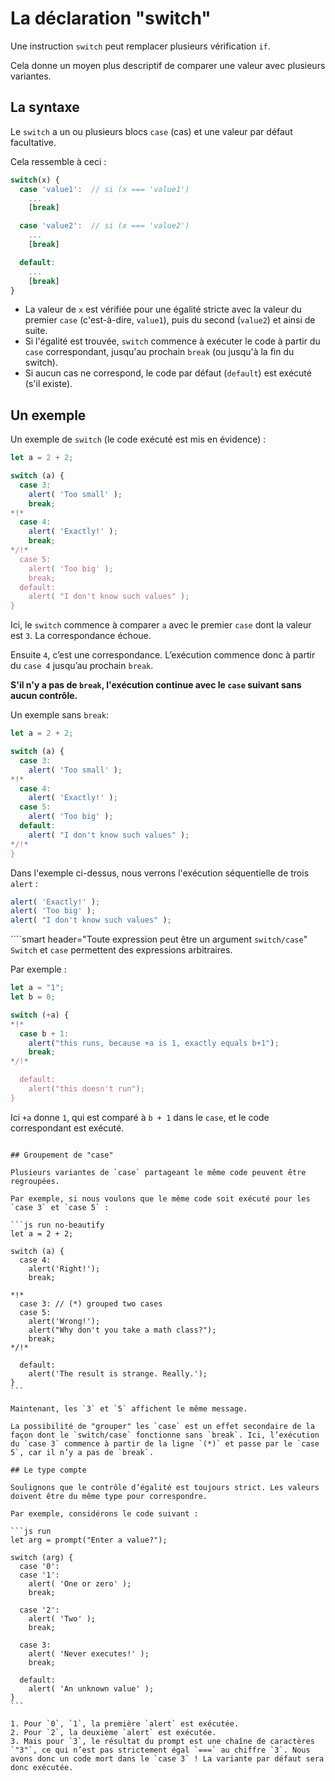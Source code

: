 # La déclaration "switch"

Une instruction `switch` peut remplacer plusieurs vérification `if`.

Cela donne un moyen plus descriptif de comparer une valeur avec plusieurs variantes.

## La syntaxe

Le `switch` a un ou plusieurs blocs `case` (cas) et une valeur par défaut facultative.

Cela ressemble à ceci :

```js no-beautify
switch(x) {
  case 'value1':  // si (x === 'value1')
    ...
    [break]

  case 'value2':  // si (x === 'value2')
    ...
    [break]

  default:
    ...
    [break]
}
```

- La valeur de `x` est vérifiée pour une égalité stricte avec la valeur du premier `case` (c'est-à-dire, `value1`), puis du second (`value2`) et ainsi de suite.
- Si l'égalité est trouvée, `switch` commence à exécuter le code à partir du `case` correspondant, jusqu'au prochain `break` (ou jusqu'à la fin du switch).
- Si aucun cas ne correspond, le code par défaut (`default`) est exécuté (s'il existe).

## Un exemple

Un exemple de `switch` (le code exécuté est mis en évidence) :

```js run
let a = 2 + 2;

switch (a) {
  case 3:
    alert( 'Too small' );
    break;
*!*
  case 4:
    alert( 'Exactly!' );
    break;
*/!*
  case 5:
    alert( 'Too big' );
    break;
  default:
    alert( "I don't know such values" );
}
```

Ici, le `switch` commence à comparer `a` avec le premier `case` dont la valeur est `3`. La correspondance échoue.

Ensuite `4`, c’est une correspondance. L’exécution commence donc à partir du `case 4` jusqu’au prochain `break`.

**S'il n'y a pas de `break`, l'exécution continue avec le `case` suivant sans aucun contrôle.**

Un exemple sans `break`:

```js run
let a = 2 + 2;

switch (a) {
  case 3:
    alert( 'Too small' );
*!*
  case 4:
    alert( 'Exactly!' );
  case 5:
    alert( 'Too big' );
  default:
    alert( "I don't know such values" );
*/!*
}
```

Dans l'exemple ci-dessus, nous verrons l'exécution séquentielle de trois `alert` :

```js
alert( 'Exactly!' );
alert( 'Too big' );
alert( "I don't know such values" );
```

````smart header="Toute expression peut être un argument `switch/case`"
`Switch` et `case` permettent des expressions arbitraires.

Par exemple :

```js run
let a = "1";
let b = 0;

switch (+a) {
*!*
  case b + 1:
    alert("this runs, because +a is 1, exactly equals b+1");
    break;
*/!*

  default:
    alert("this doesn't run");
}
```

Ici `+a` donne `1`, qui est comparé à `b + 1` dans le `case`, et le code correspondant est exécuté.
````

## Groupement de "case"

Plusieurs variantes de `case` partageant le même code peuvent être regroupées.

Par exemple, si nous voulons que le même code soit exécuté pour les `case 3` et `case 5` :

```js run no-beautify
let a = 2 + 2;

switch (a) {
  case 4:
    alert('Right!');
    break;

*!*
  case 3: // (*) grouped two cases
  case 5:
    alert('Wrong!');
    alert("Why don't you take a math class?");
    break;
*/!*

  default:
    alert('The result is strange. Really.');
}
```

Maintenant, les `3` et `5` affichent le même message.

La possibilité de "grouper" les `case` est un effet secondaire de la façon dont le `switch/case` fonctionne sans `break`. Ici, l’exécution du `case 3` commence à partir de la ligne `(*)` et passe par le `case 5`, car il n’y a pas de `break`.

## Le type compte

Soulignons que le contrôle d’égalité est toujours strict. Les valeurs doivent être du même type pour correspondre.

Par exemple, considérons le code suivant :

```js run
let arg = prompt("Enter a value?");

switch (arg) {
  case '0':
  case '1':
    alert( 'One or zero' );
    break;

  case '2':
    alert( 'Two' );
    break;

  case 3:
    alert( 'Never executes!' );
    break;

  default:
    alert( 'An unknown value' );
}
```

1. Pour `0`, `1`, la première `alert` est exécutée.
2. Pour `2`, la deuxième `alert` est exécutée.
3. Mais pour `3`, le résultat du prompt est une chaîne de caractères `"3"`, ce qui n’est pas strictement égal `===` au chiffre `3`. Nous avons donc un code mort dans le `case 3` ! La variante par défaut sera donc exécutée.
